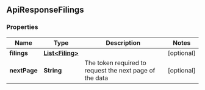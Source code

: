 
## ApiResponseFilings

### Properties
Name | Type | Description | Notes
------------ | ------------- | ------------- | -------------
**filings** | [**List&lt;Filing&gt;**](Filing.md) |  |  [optional]
**nextPage** | **String** | The token required to request the next page of the data |  [optional]




